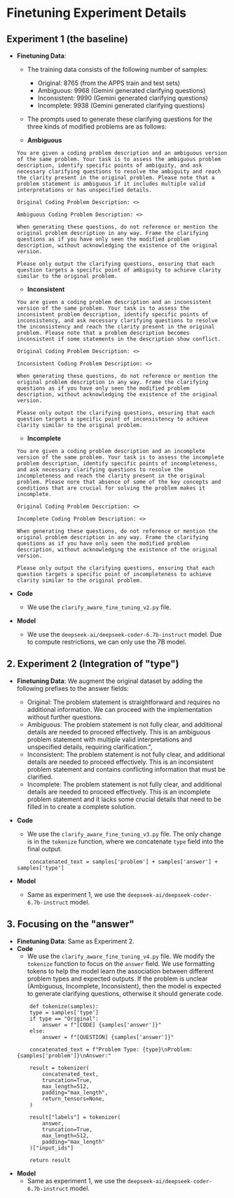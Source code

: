 # Finetuning Experiment Details

## Experiment 1 (the baseline)

- **Finetuning Data**: 
    - The training data consists of the following number of samples:
        - Original: 8765 (from the APPS train and test sets)
        - Ambiguous: 9968 (Gemini generated clarifying questions)
        - Inconsistent: 9990 (Gemini generated clarifying questions)
        - Incomplete: 9938 (Gemini generated clarifying questions)
    - The prompts used to generate these clarifying questions for the three kinds of modified problems are as follows:

    - **Ambiguous**
    ```
    You are given a coding problem description and an ambiguous version of the same problem. Your task is to assess the ambiguous problem description, identify specific points of ambiguity, and ask necessary clarifying questions to resolve the ambiguity and reach the clarity present in the original problem. Please note that a problem statement is ambiguous if it includes multiple valid interpretations or has unspecified details.

    Original Coding Problem Description: <>

    Ambiguous Coding Problem Description: <>

    When generating these questions, do not reference or mention the original problem description in any way. Frame the clarifying questions as if you have only seen the modified problem description, without acknowledging the existence of the original version. 

    Please only output the clarifying questions, ensuring that each question targets a specific point of ambiguity to achieve clarity similar to the original problem.
    
    ``` 
    - **Inconsistent**
    ```
    You are given a coding problem description and an inconsistent version of the same problem. Your task is to assess the inconsistent problem description, identify specific points of inconsistency, and ask necessary clarifying questions to resolve the inconsistency and reach the clarity present in the original problem. Please note that a problem description becomes inconsistent if some statements in the description show conflict.

    Original Coding Problem Description: <>

    Inconsistent Coding Problem Description: <> 

    When generating these questions, do not reference or mention the original problem description in any way. Frame the clarifying questions as if you have only seen the modified problem description, without acknowledging the existence of the original version.

    Please only output the clarifying questions, ensuring that each question targets a specific point of inconsistency to achieve clarity similar to the original problem.
    ``` 
    - **Incomplete**
    ```
    You are given a coding problem description and an incomplete version of the same problem. Your task is to assess the incomplete problem description, identify specific points of incompleteness, and ask necessary clarifying questions to resolve the incompleteness and reach the clarity present in the original problem. Please nore that absence of some of the key concepts and conditions that are crucial for solving the problem makes it incomplete.

    Original Coding Problem Description: <>

    Incomplete Coding Problem Description: <>

    When generating these questions, do not reference or mention the original problem description in any way. Frame the clarifying questions as if you have only seen the modified problem description, without acknowledging the existence of the original version. 

    Please only output the clarifying questions, ensuring that each question targets a specific point of incompleteness to achieve clarity similar to the original problem.
    ``` 

- **Code**
    - We use the `clarify_aware_fine_tuning_v2.py` file.

- **Model**
    - We use the `deepseek-ai/deepseek-coder-6.7b-instruct` model. Due to compute restrictions, we can only use the 7B model.

## 2. Experiment 2 (Integration of "type")
- **Finetuning Data**: We augment the original dataset by adding the following prefixes to the answer fields:
    - Original: The problem statement is straightforward and requires no additional information. We can proceed with the implementation without further questions.
    - Ambiguous: The problem statement is not fully clear, and additional details are needed to proceed effectively. This is an ambiguous problem statement with multiple valid interpretations and unspecified details, requiring clarification.",
    - Inconsistent: The problem statement is not fully clear, and additional details are needed to proceed effectively. This is an inconsistent problem statement and contains conflicting information that must be clarified.
    - Incomplete: The problem statement is not fully clear, and additional details are needed to proceed effectively. This is an incomplete problem statement and it lacks some crucial details that need to be filled in to create a complete solution.

- **Code**
    - We use the `clarify_aware_fine_tuning_v3.py` file. The only change is in the `tokenize` function, where we concatenate `type` field into the final output.
    ```
        concatenated_text = samples['problem'] + samples['answer'] + samples['type']
    ```
- **Model**
    - Same as experiment 1, we use the `deepseek-ai/deepseek-coder-6.7b-instruct` model.

## 3. Focusing on the "answer"
- **Finetuning Data**: Same as Experiment 2.
- **Code**
    - We use the `clarify_aware_fine_tuning_v4.py` file. We modify the `tokenize` function to focus on the `answer` field. We use formatting tokens to help the model learn the association between different problem types and expected outputs. If the problem is unclear (Ambiguous, Incomplete, Inconsistent), then the model is expected to generate clarifying questions, otherwise it should generate code.
    ```
        def tokenize(samples):
        type = samples['type']
        if type == "Original":
            answer = f"[CODE] {samples['answer']}"
        else:
            answer = f"[QUESTION] {samples['answer']}"

        concatenated_text = f"Problem Type: {type}\nProblem: {samples['problem']}\nAnswer:"
        
        result = tokenizer(
            concatenated_text,
            truncation=True,
            max_length=512,
            padding="max_length",
            return_tensors=None,
        )

        result["labels"] = tokenizer(
            answer, 
            truncation=True, 
            max_length=512, 
            padding="max_length"
        )["input_ids"]

        return result

    ```
- **Model**
    - Same as experiment 1, we use the `deepseek-ai/deepseek-coder-6.7b-instruct` model.